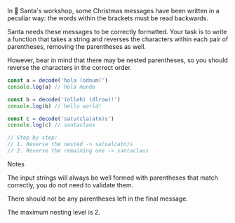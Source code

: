 In 🎅 Santa's workshop, some Christmas messages have been written in a peculiar way: the words within the brackets must be read backwards.

Santa needs these messages to be correctly formatted. Your task is to write a function that takes a string and reverses the characters within each pair of parentheses, removing the parentheses as well.

However, bear in mind that there may be nested parentheses, so you should reverse the characters in the correct order.

```javascript
const a = decode('hola (odnum)')
console.log(a) // hola mundo

const b = decode('(olleh) (dlrow)!')
console.log(b) // hello world!

const c = decode('sa(u(cla)atn)s')
console.log(c) // santaclaus

// Step by step:
// 1. Reverse the nested -> sa(ualcatn)s
// 2. Reverse the remaining one -> santaclaus
```
Notes

The input strings will always be well formed with parentheses that match correctly, you do not need to validate them.

There should not be any parentheses left in the final message.

The maximum nesting level is 2.